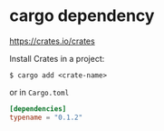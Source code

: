 # cargo dependency

https://crates.io/crates

Install Crates in a project:

```
$ cargo add <crate-name>
```

or in `Cargo.toml`

```toml
[dependencies]
typename = "0.1.2"
```
